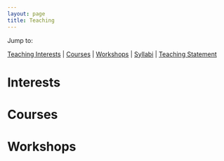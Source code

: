 ```yaml
---
layout: page
title: Teaching
---
```


Jump to:  
  
[Teaching Interests](http://mattingram.net/teaching/#Interests) | [Courses](http://mattingram.net/teaching/#Courses) | [Workshops](http://mattingram.net/teaching/#Workshops) | [Syllabi](http://mattingram.net/teaching/#Syllabi) | [Teaching Statement](http://mattingram.net/teaching/#Statement)


# Interests


# Courses

# Workshops


<!--stackedit_data:
eyJoaXN0b3J5IjpbNDU0MTU2ODI1XX0=
-->